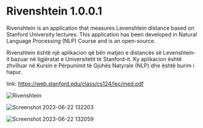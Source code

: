 # Rivenshtein 1.0.0.1
Rivenshtein is an application that measures Levenshtein distance based on Stanford University lectures. This application has been developed in Natural Language Processing (NLP) Course and is an open-source.

Rivenshtein është një aplikacion që bën matjen e distancës së Levenshtein-it bazuar në ligjëratat e Universitetit të Stanford-it.
Ky aplikacion është zhvilluar në Kursin e Përpunimit të Gjuhës Natyrale (NLP) dhe është burim i hapur.

link: https://web.stanford.edu/class/cs124/lec/med.pdf

![Rivenshtein](https://github.com/seferbytyqi/Rivenshtein/assets/13500753/ff67c90f-c57f-475b-9c4c-42e0e68c6960)

![Screenshot 2023-06-22 132203](https://github.com/seferbytyqi/Rivenshtein/assets/13500753/17229a52-b3bb-466e-95d9-1e39b0fc6dc8)

![Screenshot 2023-06-22 132059](https://github.com/seferbytyqi/Rivenshtein/assets/13500753/ceaf94b3-9eea-4b5d-b766-9d77d66e4abb)
